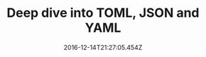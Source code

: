 ---
draft: false 
date: '2016-12-14T21:27:05.454Z'
publishdate: '2016-12-14T21:27:05.454Z'
Author: Valentin .C
description: test de description
title: Deep dive into TOML, JSON and YAML
article:
  category: frontmatter
  tags: 
  related: [ ]
sitemap:
  changefreq: monthly
  priority: 0.5
  filename: sitemap.xml

---